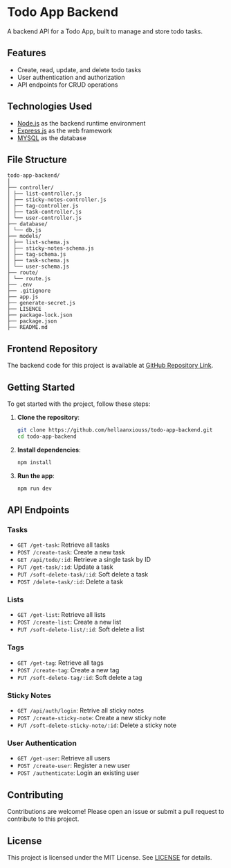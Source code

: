 # Todo App Backend

A backend API for a Todo App, built to manage and store todo tasks.

## Features

* Create, read, update, and delete todo tasks
* User authentication and authorization
* API endpoints for CRUD operations

## Technologies Used

* [Node.js](https://nodejs.org/en/) as the backend runtime environment
* [Express.js](https://expressjs.com/) as the web framework
* [MYSQL](https://www.mysql.com/) as the database

## File Structure

```
todo-app-backend/
│
├── controller/
│ ├── list-controller.js
│ ├── sticky-notes-controller.js
│ ├── tag-controller.js
│ ├── task-controller.js
│ └── user-controller.js
├── database/
│ └── db.js
├── models/
│ ├── list-schema.js
│ ├── sticky-notes-schema.js
│ ├── tag-schema.js
│ ├── task-schema.js
│ └── user-schema.js
├── route/
│ └── route.js
├── .env
├── .gitignore
├── app.js
├── generate-secret.js
├── LISENCE
├── package-lock.json
├── package.json
├── README.md
```

## Frontend Repository

The backend code for this project is available at [GitHub Repository Link](https://github.com/hellaanxiouss/todo-app-frontend).

## Getting Started

To get started with the project, follow these steps:

1. **Clone the repository**:

   ```bash
   git clone https://github.com/hellaanxiouss/todo-app-backend.git
   cd todo-app-backend
   ```

2. **Install dependencies**:

   ```bash
   npm install
   ```

3. **Run the app**:
   ```bash
   npm run dev
   ```

## API Endpoints

### Tasks

* `GET /get-task`: Retrieve all tasks
* `POST /create-task`: Create a new task
* `GET /api/todo/:id`: Retrieve a single task by ID
* `PUT /get-task/:id`: Update a task
* `PUT /soft-delete-task/:id`: Soft delete a task
* `POST /delete-task/:id`: Delete a task

### Lists

* `GET /get-list`: Retrieve all lists
* `POST /create-list`: Create a new list
* `PUT /soft-delete-list/:id`: Soft delete a list

### Tags

* `GET /get-tag`: Retrieve all tags
* `POST /create-tag`: Create a new tag
* `PUT /soft-delete-tag/:id`: Soft delete a tag

### Sticky Notes

* `GET /api/auth/login`: Retrive all sticky notes
* `POST /create-sticky-note`: Create a new sticky note
* `PUT /soft-delete-sticky-note/:id`: Delete a sticky note

### User Authentication

* `GET /get-user`: Retrieve all users
* `POST /create-user`: Register a new user
* `POST /authenticate`: Login an existing user

## Contributing

Contributions are welcome! Please open an issue or submit a pull request to contribute to this project.

## License

This project is licensed under the MIT License. See [LICENSE](LICENSE) for details.

